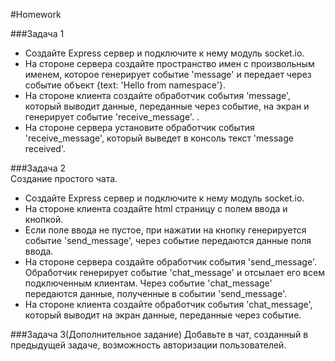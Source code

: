 #Homework

###Задача 1 
* Создайте Express сервер и подключите к нему модуль socket.io.  
* На стороне сервера создайте пространство имен с произвольным именем, которое генерирует событие 'message' и передает через событие объект {text: 'Hello from namespace'}.  
* На стороне клиента создайте обработчик события 'message', который выводит данные, переданные через событие, на экран и генерирует событие 'receive_message'. .
* На стороне сервера установите обработчик события 'receive_message', который выведет в консоль текст 'message received'. 

###Задача 2  
Создание простого чата. 

* Создайте Express сервер и подключите к нему модуль socket.io.   
* На стороне клиента создайте html страницу с полем ввода и кнопкой. 
* Если поле ввода не пустое, при нажатии на кнопку генерируется событие 'send_message', через событие передаются данные поля ввода. 
* На стороне сервера создайте обработчик события 'send_message'. Обработчик генерирует событие 'chat_message' и отсылает его всем подключенным клиентам. Через событие 'chat_message' передаются данные, полученные в событии 'send_message'. 
* На стороне клиента создайте обработчик события 'chat_message', который выводит на экран данные, переданные через событие. 

###Задача 3(Дополнительное задание) 
Добавьте в чат, созданный в предыдущей задаче, возможность авторизации пользователей. 